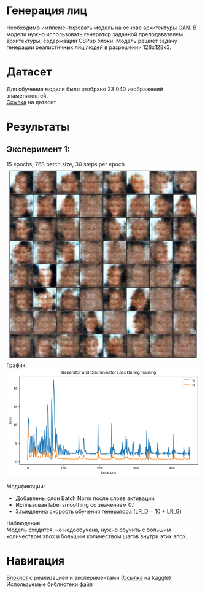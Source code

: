 # Генерация лиц
Необходимо имплементировать модель на основе архитектуры GAN. В модели нужно использовать генератор заданной преподавателем архитектуры, содержащий CSPup блоки.
Модель решиет задачу генерации реалистичных лиц людей в разрешении 128x128x3.

# Датасет
Для обучения модели было отобрано 23 040 изображений знаменитостей.  <br />
[Ссылка](https://www.kaggle.com/datasets/jessicali9530/celeba-dataset) на датасет  <br /> 
# Результаты

## Эксперимент 1:
15 epochs, 768 batch size, 30 steps per epoch  <br /> 
![Результат](/results/1_experiment.png)  <br /> 
График: 
![График функции потерь](/graphs/1_experiment.png)

Модификации: 
* Добавлены слои Batch Norm после слоев активации
* Испльзован label smoothing со значением 0.1
* Замедленна скорость обучения генератора (LR_D = 10 * LR_G)

Наблюдения:  <br /> 
Модель сходится, но недообучена, нужно обучить с большим количеством эпох и большим количеством шагов внутри этих эпох.

# Навигация

[Блокнот](/gan-cspup.ipynb) с реализацией и экспериментами ([Ссылка](https://www.kaggle.com/realist967/gan-cspup) на kaggle)  <br /> 
Используемые библиотеки [файл](/requirements.txt)